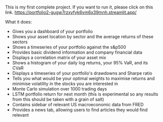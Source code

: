 This is my first complete project. If you want to run it, please click on this link. https://portfolio2-gugw7rzxyfyk6vm6x39mnh.streamlit.app/

What it does:
  + Gives you a dashboard of your portfolio
  + Shows your asset location by sector and the average returns of these sectors
  + Shows a timeseries of your portfolio against the s&p500
  + Provides basic dividend information and company financial data
  + Displays a correlation matrix of your asset mix
  + Shows a histogram of your daily log returns, your 95% VaR, and its CVaR
  + Displays a timeseries of your portfolio's drawdowns and Sharpe ratio
  + Tells you what would be your optimal weights to maximise returns and minimise volatility in the stocks you are interested in
  + Monte Carlo simulation over 1000 trading days
  + LSTM portfolio return for next month (this is experimental so any results from this should be taken with a grain of salt)
  + Contains sidebar of relevant US macroeconomic data from FRED
  + Provides a news tab, allowing users to find articles they would find relevant
